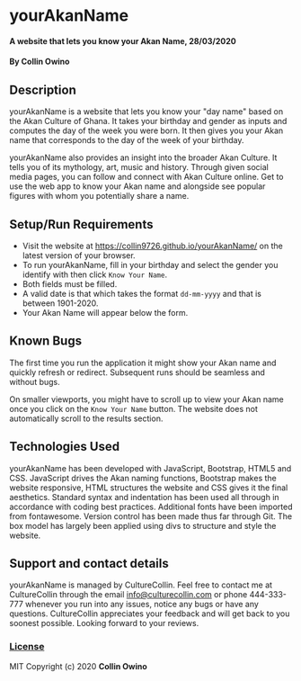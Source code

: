 # yourAkanName
#### A website that lets you know your Akan Name, 28/03/2020
#### By **Collin Owino**
## Description
yourAkanName is a website that lets you know your "day name" based on the Akan Culture of Ghana. It takes your birthday and gender as inputs and computes the day of the week you were born. It then gives you your Akan name that corresponds to the day of the week of your birthday. 

yourAkanName also provides an insight into the broader Akan Culture. It tells you of its mythology, art, music and history. Through given social media pages, you can follow and connect with Akan Culture online. Get to use the web app to know your Akan name and alongside see popular figures with whom you potentially share a name. 
## Setup/Run Requirements
* Visit the website at https://collin9726.github.io/yourAkanName/ on the latest version of your browser.
* To run yourAkanName, fill in your birthday and select the gender you identify with then click `Know Your Name`. 
* Both fields must be filled. 
* A valid date is that which takes the format `dd-mm-yyyy` and that is between 1901-2020.
* Your Akan Name will appear below the form.
## Known Bugs
The first time you run the application it might show your Akan name and quickly refresh or redirect. Subsequent runs should be seamless and without bugs.

On smaller viewports, you might have to scroll up to view your Akan name once you click on the `Know Your Name` button. The website does not automatically scroll to the results section.
## Technologies Used
yourAkanName has been developed with JavaScript, Bootstrap, HTML5 and CSS. JavaScript drives the Akan naming functions, Bootstrap makes the website responsive, HTML structures the website and CSS gives it the final aesthetics. Standard syntax and indentation has been used all through in accordance with coding best practices. Additional fonts have been imported from fontawesome. Version control has been made thus far through Git. The box model has largely been applied using divs to structure and style the website.
## Support and contact details
yourAkanName is managed by CultureCollin. Feel free to contact me at CultureCollin through the email info@culturecollin.com or phone 444-333-777 whenever you run into any issues, notice any bugs or have any questions. CultureCollin appreciates your feedback and will get back to you soonest possible. Looking forward to your reviews.
### [License](LICENSE.md)
MIT
Copyright (c) 2020 **Collin Owino**
